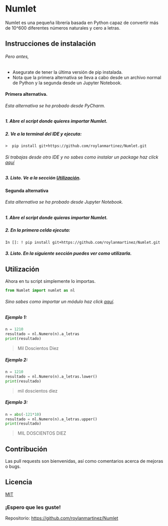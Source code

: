# Numlet

Numlet es una pequeña librería basada en Python capaz de convertir más de 10^600 diferentes números naturales y cero a letras.

## Instrucciones de instalación 
###### Pero antes,
 - Asegurate de tener la última versión de pip instalada.
 - Nota que la primera alternativa se lleva a cabo desde un archivo normal de Python y la segunda desde un Jupyter Notebook.
#### Primera alternativa.
###### Esta alternativa se ha probado desde PyCharm.
##### 1. Abre el script donde quieres importar Numlet.
##### 2. Ve a la terminal del IDE y ejecuta:
    >  pip install git+https://github.com/roylanmartinez/Numlet.git
###### Si trabajas desde otro IDE y no sabes como instalar un package haz clíck [aquí](https://packaging.python.org/tutorials/installing-packages/)

##### 3. Listo. Ve a la sección [Utilización](#utilización). 

#### Segunda alternativa
###### Esta alternativa se ha probado desde Jupyter Notebook.
##### 1. Abre el script donde quieras importar Numlet.
##### 2. En la primera celda ejecuta:

    In []: ! pip install git+https://github.com/roylanmartinez/Numlet.git

##### 3. Listo. En la siguiente sección puedes ver como utilizarla.
## Utilización 
Ahora en tu script simplemente lo importas.
```python
from Numlet import numlet as nl
```
###### Sino sabes como importar un módulo haz click [aquí](https://docs.python.org/3/tutorial/modules.html).

##### Ejemplo 1:
```python
n = 1210
resultado = nl.Numero(n).a_letras
print(resultado)
```
> Mil Doscientos Diez
##### Ejemplo 2:
```python
n = 1210
resultado = nl.Numero(n).a_letras.lower()
print(resultado)
```
 > mil doscientos diez
##### Ejemplo 3:
```python
n = abs(-121*10)
resultado = nl.Numero(n).a_letras.upper()
print(resultado)
```
> MIL DOSCIENTOS DIEZ
## Contribución
Las pull requests son bienvenidas, así como comentarios acerca de mejoras o bugs. 

## Licencia
[MIT](LICENSE)

   ### ¡Espero que les guste! 
   Repositorio: https://github.com/roylanmartinez/Numlet
